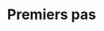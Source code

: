 ---
layout: page.njk
tags: page
key: getting-started_fr
title: Premiers pas
parent: design-system_fr
order: 1
availablelanguages: 
    - de
    - en
---
